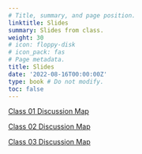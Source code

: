 ```yaml
---
# Title, summary, and page position.
linktitle: Slides
summary: Slides from class.
weight: 30
# icon: floppy-disk
# icon_pack: fas
# Page metadata.
title: Slides
date: '2022-08-16T00:00:00Z'
type: book # Do not modify.
toc: false
---
```


[Class 01 Discussion Map](https://brightspace.lmu.edu/d2l/le/content/217802/viewContent/2634424/View)

[Class 02 Discussion Map](https://brightspace.lmu.edu/d2l/le/content/217802/viewContent/2703167/View)

[Class 03 Discussion Map](https://brightspace.lmu.edu/d2l/le/content/217802/viewContent/2719056/View)